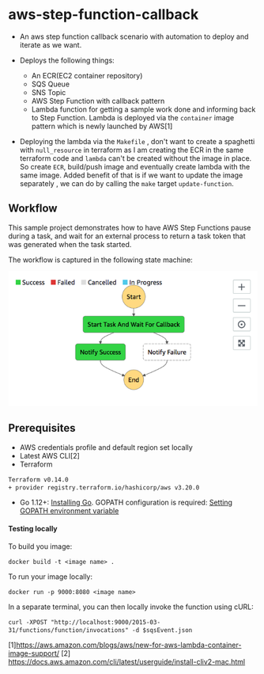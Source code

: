 # aws-step-function-callback


* An aws step function callback scenario with automation to deploy and iterate as we want.

* Deploys the following things:
  * An ECR(EC2 container repository)
  * SQS Queue
  * SNS Topic
  * AWS Step Function with callback pattern
  * Lambda function for getting a sample work done and informing back to Step Function. Lambda is deployed via the `container` image pattern which is 
  newly launched by AWS[1]
  
* Deploying the lambda via the `Makefile` , don't want to create a spaghetti with `null_resource` in terraform as I am creating the ECR in the same terraform code 
and `lambda` can't be created without the image in place. So create `ECR`, build/push image and eventually create lambda with the same image. Added benefit of that is if we want to update the image separately , we can do by calling the `make` target `update-function`.

## Workflow
This sample project demonstrates how to have AWS Step Functions pause during a task, and wait for an external process to return a task token that was generated when the task started.

The workflow is captured in the following state machine:

![Callback Workflow](https://raw.githubusercontent.com/toddlers/aws-step-function-callback/main/callback-success.png)


## Prerequisites
- AWS credentials profile and default region set locally
- Latest AWS CLI[2]
- Terraform 
```
Terraform v0.14.0
+ provider registry.terraform.io/hashicorp/aws v3.20.0
```
- Go 1.12+: [Installing Go](https://golang.org/doc/install). GOPATH configuration is required: [Setting GOPATH environment variable](https://github.com/golang/go/wiki/SettingGOPATH)

#### Testing locally

To build you image:
```
docker build -t <image name> .
```
To run your image locally:
```
docker run -p 9000:8080 <image name>
```
In a separate terminal, you can then locally invoke the function using cURL:

```
curl -XPOST "http://localhost:9000/2015-03-31/functions/function/invocations" -d $sqsEvent.json
```


[1]https://aws.amazon.com/blogs/aws/new-for-aws-lambda-container-image-support/
[2] https://docs.aws.amazon.com/cli/latest/userguide/install-cliv2-mac.html
